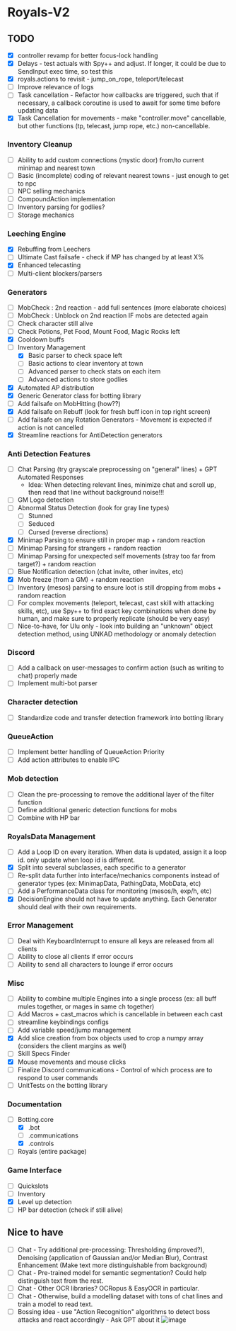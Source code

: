 # Royals-V2

## TODO
  - [x] controller revamp for better focus-lock handling
  - [x] Delays - test actuals with Spy++ and adjust. If longer, it could be due to SendInput exec time, so test this
  - [x] royals.actions to revisit - jump_on_rope, teleport/telecast
  - [ ] Improve relevance of logs
  - [ ] Task cancellation - Refactor how callbacks are triggered, such that if necessary, a callback coroutine is used to await for some time before updating data
  - [x] Task Cancellation for movements - make "controller.move" cancellable, but other functions (tp, telecast, jump rope, etc.) non-cancellable.

### Inventory Cleanup
- [ ] Ability to add custom connections (mystic door) from/to current minimap and nearest town
- [ ] Basic (incomplete) coding of relevant nearest towns - just enough to get to npc
- [ ] NPC selling mechanics
- [ ] CompoundAction implementation
- [ ] Inventory parsing for godlies?
- [ ] Storage mechanics

### Leeching Engine
  - [x] Rebuffing from Leechers
  - [ ] Ultimate Cast failsafe - check if MP has changed by at least X%
  - [x] Enhanced telecasting
  - [ ] Multi-client blockers/parsers
  
### Generators
  - [ ] MobCheck : 2nd reaction - add full sentences (more elaborate choices)
  - [ ] MobCheck : Unblock on 2nd reaction IF mobs are detected again
  - [ ] Check character still alive
  - [ ] Check Potions, Pet Food, Mount Food, Magic Rocks left
  - [x] Cooldown buffs
  - [ ] Inventory Management
    - [x] Basic parser to check space left
    - [ ] Basic actions to clear inventory at town
    - [ ] Advanced parser to check stats on each item
    - [ ] Advanced actions to store godlies
  - [x] Automated AP distribution
  - [x] Generic Generator class for botting library
  - [ ] Add failsafe on MobHitting (how??)
  - [x] Add failsafe on Rebuff (look for fresh buff icon in top right screen)
  - [ ] Add failsafe on any Rotation Generators - Movement is expected if action is not cancelled
  - [x] Streamline reactions for AntiDetection generators

### Anti Detection Features
  - [ ] Chat Parsing (try grayscale preprocessing on "general" lines) + GPT Automated Responses
    - Idea: When detecting relevant lines, minimize chat and scroll up, then read that line without background noise!!!
  - [ ] GM Logo detection
  - [ ] Abnormal Status Detection (look for gray line types)
    - [ ] Stunned
    - [ ] Seduced
    - [ ] Cursed (reverse directions)
  - [x] Minimap Parsing to ensure still in proper map + random reaction
  - [ ] Minimap Parsing for strangers + random reaction
  - [ ] Minimap Parsing for unexpected self movements (stray too far from target?) + random reaction
  - [ ] Blue Notification detection (chat invite, other invites, etc)
  - [x] Mob freeze (from a GM) + random reaction
  - [ ] Inventory (mesos) parsing to ensure loot is still dropping from mobs + random reaction
  - [ ] For complex movements (teleport, telecast, cast skill with attacking skills, etc), use Spy++ to find exact key combinations when done by human, and make sure to properly replicate (should be very easy)
  - [ ] Nice-to-have, for Ulu only - look into building an "unknown" object detection method, using UNKAD methodology or anomaly detection

### Discord
   - [ ] Add a callback on user-messages to confirm action (such as writing to chat) properly made
   - [ ] Implement multi-bot parser

### Character detection
  - [ ] Standardize code and transfer detection framework into botting library
  
### QueueAction
  - [ ] Implement better handling of QueueAction Priority
  - [ ] Add action attributes to enable IPC
  
### Mob detection
  - [ ] Clean the pre-processing to remove the additional layer of the filter function
  - [ ] Define additional generic detection functions for mobs
  - [ ] Combine with HP bar
  
### RoyalsData Management
  - [ ] Add a Loop ID on every iteration. When data is updated, assign it a loop id. only update when loop id is different.
  - [x] Split into several subclasses, each specific to a generator
  - [ ] Re-split data further into interface/mechanics components instead of generator types (ex: MinimapData, PathingData, MobData, etc)
  - [ ] Add a PerformanceData class for monitoring (mesos/h, exp/h, etc)
  - [x] DecisionEngine should not have to update anything. Each Generator should deal with their own requirements.

### Error Management
  - [ ] Deal with KeyboardInterrupt to ensure all keys are released from all clients
  - [ ] Ability to close all clients if error occurs
  - [ ] Ability to send all characters to lounge if error occurs

### Misc
  - [ ] Ability to combine multiple Engines into a single process (ex: all buff mules together, or mages in same ch together)
  - [ ] Add Macros + cast_macros which is cancellable in between each cast
  - [ ] streamline keybindings configs
  - [ ] Add variable speed/jump management
  - [x] Add slice creation from box objects used to crop a numpy array (considers the client margins as well)
  - [ ] Skill Specs Finder
  - [x] Mouse movements and mouse clicks
  - [ ] Finalize Discord communications - Control of which process are to respond to user commands
  - [ ] UnitTests on the botting library

### Documentation
  - [ ] Botting.core
    - [x] .bot
    - [ ] .communications
    - [x] .controls
  - [ ] Royals (entire package)

### Game Interface
  - [ ] Quickslots
  - [ ] Inventory
  - [x] Level up detection
  - [ ] HP bar detection (check if still alive)

## Nice to have
  - [ ] Chat - Try additional pre-processing: Thresholding (improved?), Denoising (application of Gaussian and/or Median Blur), Contrast Enhancement (Make text more distinguishable from background)
  - [ ] Chat - Pre-trained model for semantic segmentation? Could help distinguish text from the rest.
  - [ ] Chat - Other OCR libraries? OCRopus & EasyOCR in particular.
  - [ ] Chat - Otherwise, build a modelling dataset with tons of chat lines and train a model to read text.
  - [ ] Bossing idea - use "Action Recognition" algorithms to detect boss attacks and react accordingly - Ask GPT about it
![image](https://github.com/FlawlessNa/Royals-V2/assets/106719178/c2620077-d36e-4a8d-b39b-f200a196cd2e)
